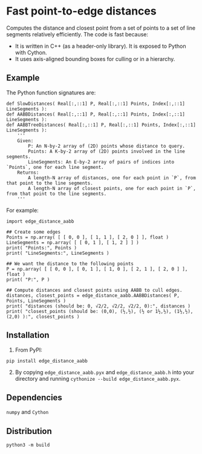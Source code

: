 # Fast point-to-edge distances

Computes the distance and closest point from a set of points to a set of line segments relatively efficiently. The code is fast because:

* It is written in C++ (as a header-only library). It is exposed to Python with Cython.
* It uses axis-aligned bounding boxes for culling or in a hierarchy.

## Example

The Python function signatures are:

```
def SlowDistances( Real[:,::1] P, Real[:,::1] Points, Index[:,::1] LineSegments ):
def AABBDistances( Real[:,::1] P, Real[:,::1] Points, Index[:,::1] LineSegments ):
def AABBTreeDistances( Real[:,::1] P, Real[:,::1] Points, Index[:,::1] LineSegments ):
    '''
    Given:
        P: An N-by-2 array of (2D) points whose distance to query.
        Points: A K-by-2 array of (2D) points involved in the line segments.
        LineSegments: An E-by-2 array of pairs of indices into `Points`, one for each line segment.
    Returns:
        A length-N array of distances, one for each point in `P`, from that point to the line segments.
        A length-N array of closest points, one for each point in `P`, from that point to the line segments.
    '''
```

For example:

```
import edge_distance_aabb

## Create some edges
Points = np.array( [ [ 0, 0 ], [ 1, 1 ], [ 2, 0 ] ], float )
LineSegments = np.array( [ [ 0, 1 ], [ 1, 2 ] ] )
print( "Points:", Points )
print( "LineSegments:", LineSegments )

## We want the distance to the following points
P = np.array( [ [ 0, 0 ], [ 0, 1 ], [ 1, 0 ], [ 2, 1 ], [ 2, 0 ] ], float )
print( "P:", P )

## Compute distances and closest points using AABB to cull edges.
distances, closest_points = edge_distance_aabb.AABBDistances( P, Points, LineSegments )
print( "distances (should be: 0, √2/2, √2/2, √2/2, 0):", distances )
print( "closest_points (should be: (0,0), (½,½), (½ or 1½,½), (1½,½), (2,0) ):", closest_points )
```

## Installation

1. From PyPI:

```
pip install edge_distance_aabb
```

2. By copying `edge_distance_aabb.pyx` and `edge_distance_aabb.h` into your directory and running `cythonize --build edge_distance_aabb.pyx`.

## Dependencies

`numpy` and `Cython`

## Distribution

`python3 -m build`
